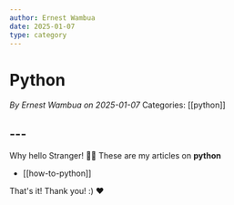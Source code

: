 ```yaml
---
author: Ernest Wambua
date: 2025-01-07
type: category
---
```

# Python
_By Ernest Wambua on 2025-01-07_
Categories: [[python]]
## ---
Why hello Stranger! 👋😀
These are my articles on **python**

- [[how-to-python]]

That's it! Thank you! :) ❤️

